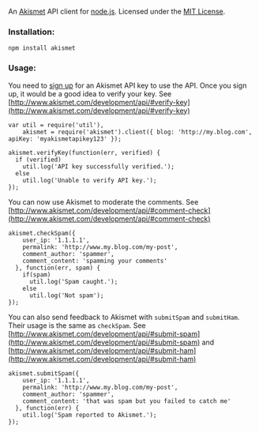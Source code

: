 An [Akismet](http://www.akismet.com/) API client for [node.js](http://nodejs.org/). 
Licensed under the [MIT License](http://www.opensource.org/licenses/mit-license.php).

### Installation:

    npm install akismet

### Usage:

You need to [sign up](https://akismet.com/signup/) for an Akismet API key to use the API. Once you sign up, 
it would be a good idea to verify your key.
See [http://www.akismet.com/development/api/#verify-key](http://www.akismet.com/development/api/#verify-key)

    var util = require('util'),
        akismet = require('akismet').client({ blog: 'http://my.blog.com', apiKey: 'myakismetapikey123' });

    akismet.verifyKey(function(err, verified) {
      if (verified) 
        util.log('API key successfully verified.');
      else 
        util.log('Unable to verify API key.');
    });
      
You can now use Akismet to moderate the comments. 
See [http://www.akismet.com/development/api/#comment-check](http://www.akismet.com/development/api/#comment-check)

    akismet.checkSpam({ 
        user_ip: '1.1.1.1', 
        permalink: 'http://www.my.blog.com/my-post',
        comment_author: 'spammer',
        comment_content: 'spamming your comments'
      }, function(err, spam) {
        if(spam)
          util.log('Spam caught.');
        else
          util.log('Not spam');
    });

You can also send feedback to Akismet with `submitSpam` and `submitHam`. Their usage is the same as `checkSpam`.
See [http://www.akismet.com/development/api/#submit-spam](http://www.akismet.com/development/api/#submit-spam)
and [http://www.akismet.com/development/api/#submit-ham](http://www.akismet.com/development/api/#submit-ham)

    akismet.submitSpam({ 
        user_ip: '1.1.1.1', 
        permalink: 'http://www.my.blog.com/my-post',
        comment_author: 'spammer',
        comment_content: 'that was spam but you failed to catch me'
      }, function(err) {
        util.log('Spam reported to Akismet.');
    });

